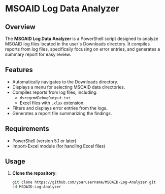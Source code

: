 # MSOAID Log Data Analyzer

## Overview
The **MSOAID Log Data Analyzer** is a PowerShell script designed to analyze MSOAID log files located in the user's Downloads directory. It compiles reports from log files, specifically focusing on error entries, and generates a summary report for easy review.

## Features
- Automatically navigates to the Downloads directory.
- Displays a menu for selecting MSOAID data directories.
- Compiles reports from log files, including:
  - `dsregcmdDebugOutput.txt`
  - Excel files with `.xlsx` extension.
- Filters and displays error entries from the logs.
- Generates a report file summarizing the findings.

## Requirements
- PowerShell (version 5.1 or later)
- Import-Excel module (for handling Excel files)

## Usage
1. **Clone the repository**:
   ```bash
   git clone https://github.com/yourusername/MSOAID-Log-Analyzer.git
   cd MSOAID-Log-Analyzer
